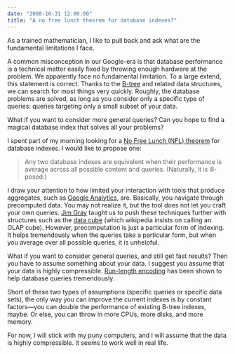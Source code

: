 ```yaml
---
date: "2008-10-31 12:00:00"
title: "A no free lunch theorem for database indexes?"
---
```




As a trained mathematician, I like to pull back and ask what are the fundamental limitations I face. 

A common misconception in our Google-era is that database performance is a technical matter easily fixed by throwing enough hardware at the problem. We apparently face no fundamental limitation. To a large extend, this statement is correct. Thanks to the [B-tree](https://en.wikipedia.org/wiki/B-tree) and related data structures, we can search for most things very quickly. Roughly, the database problems are solved, as long as you consider only a specific type of queries: queries targeting only a small subset of your data.

What if you want to consider more general queries? Can you hope to find a magical database index that solves all your problems?

I spent part of my morning looking for a [No Free Lunch (NFL) theorem](https://en.wikipedia.org/wiki/No_free_lunch_theorem) for database indexes. I would like to propose one:

> Any two database indexes are equivalent when their performance is average across all possible content and queries. (Naturally, it is ill-posed.)


I draw your attention to how limited your interaction with tools that produce aggregates, such as [Google Analytics](https://www.google.com/analytics/), are. Basically, you navigate through precomputed data. You may not realize it, but the tool does not let you craft your own queries. [Jim Gray](https://en.wikipedia.org/wiki/Jim_Gray_(computer_scientist)) taught us to push these techniques further with structures such as the [data cube](https://en.wikipedia.org/wiki/OLAP_cube) (which wikipedia insists on calling an OLAP cube). However, precomputation is just a particular form of indexing. It helps tremendously when the queries take a particular form, but when you average over all possible queries, it is unhelpful.

What if you want to consider general queries, and still get fast results? Then you have to assume something about your data. I suggest you assume that your data is highly compressible. [Run-length encoding](http://arxiv.org/abs/0808.2083) has been shown to help database queries tremendously.

Short of these two types of assumptions (specific queries or specific data sets), the only way you can improve the current indexes is by constant factors&#8212;you can double the performance of existing B-tree indexes, maybe. Or else, you can throw in more CPUs, more disks, and more memory. 

For now, I will stick with my puny computers, and I will assume that the data is highly compressible. It seems to work well in real life.

